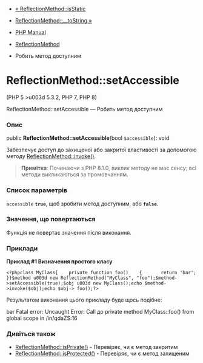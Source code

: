 - [« ReflectionMethod::isStatic](reflectionmethod.isstatic.md)
- [ReflectionMethod::\_\_toString »](reflectionmethod.tostring.md)

- [PHP Manual](index.md)
- [ReflectionMethod](class.reflectionmethod.md)
- Робить метод доступним

# ReflectionMethod::setAccessible

(PHP 5 \>u003d 5.3.2, PHP 7, PHP 8)

ReflectionMethod::setAccessible — Робить метод доступним

### Опис

public **ReflectionMethod::setAccessible**(bool `$accessible`): void

Забезпечує доступ до захищеної або закритої властивості за допомогою
методу [ReflectionMethod::invoke()](reflectionmethod.invoke.md).

> **Примітка**: Починаючи з PHP 8.1.0, виклик методу не має сенсу; всі
> методи викликаються за промовчанням.

### Список параметрів

`accessible`
**`true`**, щоб зробити метод доступним, або **`false`**.

### Значення, що повертаються

Функція не повертає значення після виконання.

### Приклади

**Приклад #1 Визначення простого класу**

`<?phpclass MyClass{    private function foo()    {       return 'bar'; }}$method u003d new ReflectionMethod("MyClass", "foo");$method->setAccessible(true);$obj u003d new MyClass();echo $method->invoke($obj);echo $obj-> foo();?> `

Результатом виконання цього прикладу буде щось подібне:

bar
Fatal error: Uncaught Error: Call до private method MyClass::foo() from global scope in /in/qdaZS:16

### Дивіться також

- [ReflectionMethod::isPrivate()](reflectionmethod.isprivate.md) -
Перевіряє, чи є метод закритим
- [ReflectionMethod::isProtected()](reflectionmethod.isprotected.md) -
Перевіряє, чи є метод захищеним
